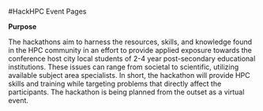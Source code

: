 #HackHPC Event Pages

**Purpose**

The hackathons aim to harness the resources, skills, and knowledge found in the HPC community in an effort to provide applied exposure towards the conference host city local students of 2-4 year post-secondary educational institutions. These issues can range from societal to scientific, utilizing available subject area specialists. In short, the hackathon will provide HPC skills and training while targeting problems that directly affect the participants. The hackathon is being planned from the outset as a virtual event.
